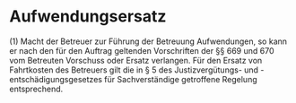 # Aufwendungsersatz

(1) Macht der Betreuer zur Führung der Betreuung Aufwendungen, so kann er nach den für den Auftrag geltenden Vorschriften der §§ 669 und 670 vom Betreuten Vorschuss oder Ersatz verlangen. Für den Ersatz von Fahrtkosten des Betreuers gilt die in § 5 des Justizvergütungs- und -entschädigungsgesetzes für Sachverständige getroffene Regelung entsprechend.